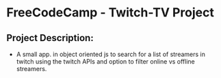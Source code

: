 # FreeCodeCamp - Twitch-TV Project

## Project Description:

* A small app. in object oriented js to search for a list of streamers in twitch using the twitch APIs and option to filter online vs offline streamers.